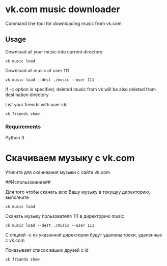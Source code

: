 # vk.com music downloader #

Command line tool for downloading music from vk.com

## Usage ##

Download all your music into current directory

`vk music load`

Download all music of user 111

`vk music load --dest ./music --user 111`

If -c option is specified, deleted music from vk will be also deleted from destination directory

List your friends with user ids

`vk friends show`

### Requirements ###
Python 3


# Скачиваем музыку с vk.com #

Утилита для скачивания музыки с сайта vk.com

##Использование##

Для того чтобы скачать всю Вашу музыку в текущуу директорию, выполните

`vk music load`

Скачать музыку пользователя 111 в директорию music

`vk music load --dest ./music --user 111`

С опцией -c из указанной директории будут удалены треки, удаленные с vk.com

Показывает список ваших друзей с id

`vk friends show`

